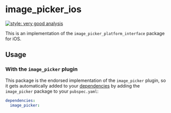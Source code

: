# image_picker_ios

[![style: very good analysis][very_good_analysis_badge]][very_good_analysis_link]

This is an implementation of the `image_picker_platform_interface` package for iOS.

## Usage

### With the `image_picker` plugin

This package is the endorsed implementation of the `image_picker` plugin, so it gets automatically added to your [dependencies](https://flutter.dev/platform-plugins/) by adding the `image_picker` package to your `pubspec.yaml`:

```yaml
dependencies:
  image_picker: 
```

[very_good_analysis_badge]: https://img.shields.io/badge/style-very_good_analysis-B22C89.svg
[very_good_analysis_link]: https://pub.dev/packages/very_good_analysis
